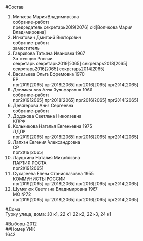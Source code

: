 #Состав  
1. Минаева Мария Владимировна  
    собрание-работа  
    председатель секретарь2019[2076] old[Волчкова Мария Владимировна]  
2. Игнатович Дмитрий Викторович  
    собрание-работа  
    заместитель  
3. Гаврилова Татьяна Ивановна 1967  
    За женщин России  
    секретарь секретарь2019[2065] секретарь2018[2065] секретарь2016[2065] секретарь2014[2065]  
4. Васильева Ольга Ефремовна 1970  
    ЕР  
    прг2019[2065] прг2018[2065] прг2016[2065] прг2014[2065]  
5. Девликанова Алла Зульфаровна 1966  
    собрание-работа  
    прг2019[2065] прг2018[2065] прг2016[2065] прг2014[2065]  
6. Девятерова Анна Сергеевна  
    собрание-работа  
7. Додонова Светлана Николаевна  
    КПРФ  
8. Кольникова Наталья Евгеньевна 1975  
    ЛДПР  
    прг2019[2065] прг2018[2065] прг2016[2065] прг2014[2065]  
9. Лапхан Евгения Александровна  
    СР  
    прг2019[2065]  
10. Лаушкина Наталия Михайловна  
    ПАРТИЯ РОСТА  
    прг2019[2065]  
11. Сухареева Елена Станиславовна 1955  
    КОММУНИСТЫ РОССИИ  
    прг2019[2065] прг2018[2065] прг2016[2065] прг2014[2065]  
12. Шумелюк Светлана Владимировна 1967  
    МО №72  
    прг2019[2065] прг2018[2065] прг2016[2065] прг2014[2065]  
  
#Дома  
Турку улица, дома: 20 к1, 22 к1, 22 к2, 22 к3, 24 к1  
  
#Выборы-2012  
##Номер УИК  
1642  
